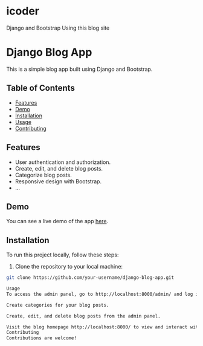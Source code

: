 # icoder
Django and Bootstrap Using this blog site
# Django Blog App

This is a simple blog app built using Django and Bootstrap.

## Table of Contents

- [Features](#features)
- [Demo](#demo)
- [Installation](#installation)
- [Usage](#usage)
- [Contributing](#contributing)


## Features

- User authentication and authorization.
- Create, edit, and delete blog posts.
- Categorize blog posts.
- Responsive design with Bootstrap.
- ...

## Demo

You can see a live demo of the app [here](#your-demo-url).

## Installation

To run this project locally, follow these steps:

1. Clone the repository to your local machine:

```bash
git clone https://github.com/your-username/django-blog-app.git

Usage
To access the admin panel, go to http://localhost:8000/admin/ and log in using the superuser credentials you created earlier.

Create categories for your blog posts.

Create, edit, and delete blog posts from the admin panel.

Visit the blog homepage http://localhost:8000/ to view and interact with the blog
Contributing
Contributions are welcome! 

